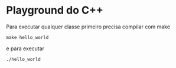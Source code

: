 # Playground do C++

Para executar qualquer classe primeiro precisa compilar com make

```
make hello_world
```

e para executar

```
./hello_world
```
